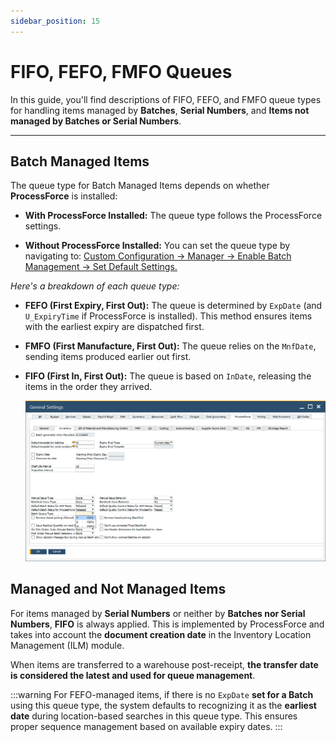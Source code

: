 ```yaml
---
sidebar_position: 15
---
```


# FIFO, FEFO, FMFO Queues

In this guide, you'll find descriptions of FIFO, FEFO, and FMFO queue types for handling items managed by **Batches**, **Serial Numbers**, and **Items not managed by Batches or Serial Numbers**.

---

## Batch Managed Items

The queue type for Batch Managed Items depends on whether **ProcessForce** is installed:

- **With ProcessForce Installed:** The queue type follows the ProcessForce settings.

- **Without ProcessForce Installed:** You can set the queue type by navigating to: [Custom Configuration → Manager → Enable Batch Management → Set Default Settings.](../administrator-guide/custom-configuration/custom-configuration-functions/manager/batch-management-manager.md)

*Here's a breakdown of each queue type:*

- **FEFO (First Expiry, First Out):** The queue is determined by `ExpDate` (and `U_ExpiryTime` if ProcessForce is installed). This method ensures items with the earliest expiry are dispatched first.

- **FMFO (First Manufacture, First Out):** The queue relies on the `MnfDate`, sending items produced earlier out first.

- **FIFO (First In, First Out):** The queue is based on `InDate`, releasing the items in the order they arrived.

  ![FIFO FMFO FIFO Queues](./media/fifi-fefo-fmfo.png)

## Managed and Not Managed Items

For items managed by **Serial Numbers** or neither by **Batches nor Serial Numbers**, **FIFO** is always applied. This is implemented by ProcessForce and takes into account the **document creation date** in the Inventory Location Management (ILM) module.

When items are transferred to a warehouse post-receipt, **the transfer date is considered the latest and used for queue management**.

:::warning
For FEFO-managed items, if there is no `ExpDate` **set for a Batch** using this queue type, the system defaults to recognizing it as the **earliest date** during location-based searches in this queue type. This ensures proper sequence management based on available expiry dates.
:::
